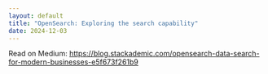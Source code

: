 ```yaml
---
layout: default
title: "OpenSearch: Exploring the search capability"
date: 2024-12-03
---
```

<p>Read on Medium: <a href="https://blog.stackademic.com/opensearch-data-search-for-modern-businesses-e5f673f261b9" target="_blank" rel="noopener">https://blog.stackademic.com/opensearch-data-search-for-modern-businesses-e5f673f261b9</a></p>

